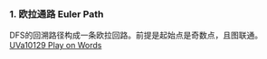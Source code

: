 ### 1. 欧拉通路 Euler Path
DFS的回溯路径构成一条欧拉回路。前提是起始点是奇数点，且图联通。
[UVa10129 Play on Words](https://vjudge.net/problem/UVA-10129)

